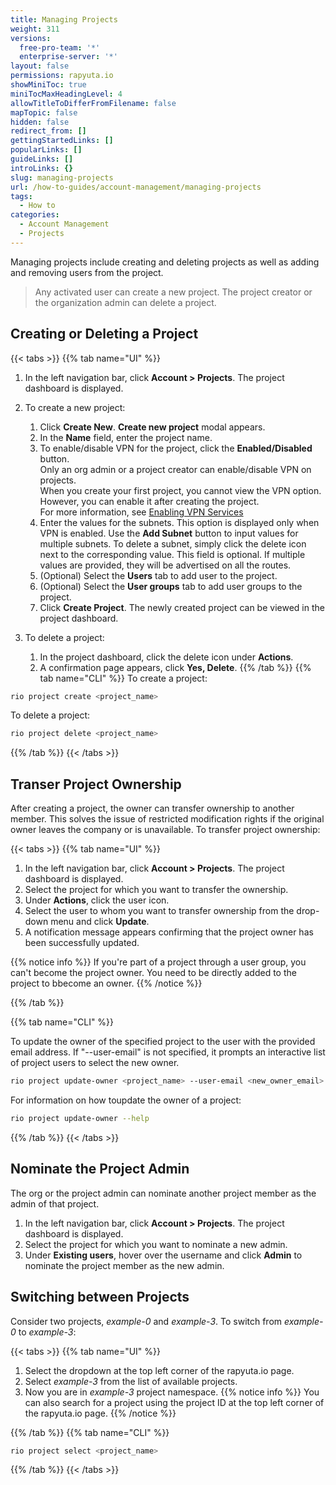 ```yaml
---
title: Managing Projects
weight: 311
versions:
  free-pro-team: '*'
  enterprise-server: '*'
layout: false
permissions: rapyuta.io
showMiniToc: true
miniTocMaxHeadingLevel: 4
allowTitleToDifferFromFilename: false
mapTopic: false
hidden: false
redirect_from: []
gettingStartedLinks: []
popularLinks: []
guideLinks: []
introLinks: {}
slug: managing-projects
url: /how-to-guides/account-management/managing-projects
tags:
  - How to
categories:
  - Account Management
  - Projects
---
```


Managing projects include creating and deleting projects as well as adding and removing users from the project.

  > Any activated user can create a new project. 
  > The project creator or the organization admin can delete a project.
 
## Creating or Deleting a Project

{{< tabs >}}
{{% tab name="UI" %}}
 1. In the left navigation bar, click **Account > Projects**. The project dashboard is displayed.
 2. To create a new project:
    1. Click **Create New**. 
       **Create new project** modal appears.
    2. In the **Name** field, enter the project name.
    3. To enable/disable VPN for the project, click the **Enabled/Disabled** button.<br>
       Only an org admin or a project creator can enable/disable VPN on projects. <br>
       When you create your first project, you cannot view the VPN option. However, you can enable it after creating the project.<br>
       For more information, see [Enabling VPN Services](/3_how-tos/34_networking-and-communication/347_enable-vpn/)
    4. Enter the values for the subnets. This option is displayed only when VPN is enabled. Use the **Add Subnet** button to input values for multiple subnets. To delete a subnet, simply click the delete icon next to the corresponding value.  This field is optional. If multiple values are provided, they will be advertised on all the routes.
    5. (Optional) Select the **Users** tab to add user to the project.
    6. (Optional) Select the **User groups** tab to add user groups to the project.
    7. Click **Create Project**. The newly created project can be viewed in the project dashboard.

 3. To delete a project:
    1. In the project dashboard, click the delete icon under **Actions**.
    2. A confirmation page appears, click **Yes, Delete**.
{{% /tab %}}
{{% tab name="CLI" %}}
To create a project:
```Bash
rio project create <project_name>
```
To delete a project:
```Bash
rio project delete <project_name>
```
{{% /tab %}}
{{< /tabs >}}

## Transer Project Ownership

After creating a project, the owner can transfer ownership to another member. This solves the issue of restricted modification rights if the original owner leaves the company or is unavailable. To transfer project ownership:

{{< tabs >}}
{{% tab name="UI" %}}

1. In the left navigation bar, click **Account > Projects**. The project dashboard is displayed.
2. Select the project for which you want to transfer the ownership.
3. Under **Actions**, click the user icon.
4. Select the user to whom you want to transfer ownership from the drop-down menu and click **Update**.
5. A notification message appears confirming that the project owner has been successfully updated.

{{% notice info %}}
If you're part of a project through a user group, you can't become the project owner. You need to be directly added to the project to bbecome an owner.
{{% /notice %}}

{{% /tab %}}

{{% tab name="CLI" %}}

To update the owner of the specified project to the user with the provided email address. If "--user-email" is not specified, it prompts an interactive list of project users to select the new owner.

```Bash
rio project update-owner <project_name> --user-email <new_owner_email>
```

For information on how toupdate the owner of a project:

```Bash
rio project update-owner --help
```

{{% /tab %}}
{{< /tabs >}}

## Nominate the Project Admin

The org or the project admin can nominate another project member as the admin of that project.

1. In the left navigation bar, click **Account > Projects**. The project dashboard is displayed.
2. Select the project for which you want to nominate a new admin.
3. Under **Existing users**, hover over the username and click **Admin** to nominate the project member as the new admin.


## Switching between Projects

Consider two projects, *example-0* and *example-3*. To switch from *example-0* to *example-3*:

{{< tabs >}}
{{% tab name="UI" %}}
1. Select the dropdown at the top left corner of the rapyuta.io page.
2. Select *example-3* from the list of available projects.
3. Now you are in *example-3* project namespace.
{{% notice info %}}
You can also search for a project using the project ID at the top left corner of the rapyuta.io page.
{{% /notice %}}

{{% /tab %}}
{{% tab name="CLI" %}}
```bash
rio project select <project_name>
```
{{% /tab %}}
{{< /tabs >}}

